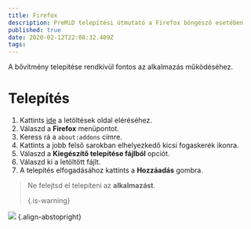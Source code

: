 ```yaml
---
title: Firefox
description: PreMiD telepítési útmutató a Firefox böngésző esetében
published: true
date: 2020-02-12T22:08:32.409Z
tags:
---
```


A bővítmény telepítése rendkívül fontos az alkalmazás működéséhez.

# Telepítés
1. Kattints [ide](https://premid.app/downloads) a letöltések oldal eléréséhez.
2. Válaszd a **Firefox** menüpontot.
3. Keress rá a `about:addons` címre.
4. Kattints a jobb felső sarokban elhelyezkedő kicsi fogaskerék ikonra.
5. Válaszd a **Kiegészítő telepítése fájlból** opciót.
6. Válaszd ki a letöltött fájlt.
7. A telepítés elfogadásához kattints a **Hozzáadás** gombra.

> Ne felejtsd el telepíteni az **alkalmazást**. </p> 
> 
> {.is-warning}</blockquote> 
> 
> ![](https://img.icons8.com/color/2x/firefox.png) {.align-abstopright}